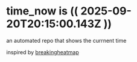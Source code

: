 # time_now is (( 2025-09-20T20:15:00.143Z ))

an automated repo that shows the currnent time

inspired by [breakingheatmap](https://github.com/breakingheatmap/breakingheatmap)